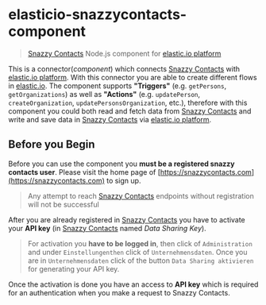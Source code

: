 # elasticio-snazzycontacts-component
> [Snazzy Contacts](https://snazzycontacts.com) Node.js component for [elastic.io platform](http://www.elastic.io "elastic.io platform")

This is a connector(*component*) which connects [Snazzy Contacts](https://snazzycontacts.com) with [elastic.io platform](http://www.elastic.io "elastic.io platform"). With this connector you are able to create different flows in [elastic.io](http://www.elastic.io "elastic.io platform"). The component supports **"Triggers"** (e.g. ``getPersons``, ``getOrganizations``) as well as **"Actions"** (e.g. ``updatePerson``, ``createOrganization``, ``updatePersonsOrganization``, etc.), therefore with this component you could both read and fetch data from [Snazzy Contacts](https://snazzycontacts.com) and write and save data in [Snazzy Contacts](https://snazzycontacts.com) via [elastic.io platform](http://www.elastic.io "elastic.io platform").

## Before you Begin

Before you can use the component you **must be a registered snazzy contacts user**. Please visit the home page of [https://snazzycontacts.com](https://snazzycontacts.com) to sign up.
> Any attempt to reach [Snazzy Contacts](https://snazzycontacts.com) endpoints without registration will not be successful

After you are already registered in [Snazzy Contacts](https://snazzycontacts.com) you have to activate your **API key** (in [Snazzy Contacts](https://snazzycontacts.com) named *Data Sharing Key*).
> For activation you **have to be logged in**, then click of ``Administration`` and under ```Einstellungenthen``` click of ``Unternehmensdaten``. Once you are in ``Unternehmensdaten`` click of the button ``Data Sharing aktivieren`` for generating your API key.

Once the activation is done you have an access to **API key** which is required for an authentication when you make a request to Snazzy Contacts.
